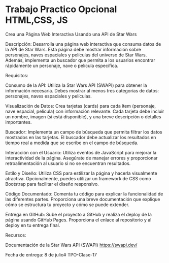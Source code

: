 <h1>Trabajo Practico Opcional HTML,CSS, JS</h1>

Crea una Página Web Interactiva Usando una API de Star Wars

Descripción: Desarrolla una página web interactiva que consuma datos de la API de Star Wars. Esta página debe mostrar información sobre personajes, naves espaciales y películas del universo de Star Wars. Además, implementa un buscador que permita a los usuarios encontrar rápidamente un personaje, nave o película específica.

Requisitos:

Consumo de la API: Utiliza la Star Wars API (SWAPI) para obtener la información necesaria. Debes mostrar al menos tres categorías de datos: personajes, naves espaciales y películas.

Visualización de Datos: Crea tarjetas (cards) para cada ítem (personaje, nave espacial, película) con información relevante. Cada tarjeta debe incluir un nombre, imagen (si está disponible), y una breve descripción o detalles importantes.

Buscador: Implementa un campo de búsqueda que permita filtrar los datos mostrados en las tarjetas. El buscador debe actualizar los resultados en tiempo real a medida que se escribe en el campo de búsqueda.

Interacción con el Usuario: Utiliza eventos de JavaScript para mejorar la interactividad de la página. Asegúrate de manejar errores y proporcionar retroalimentación al usuario si no se encuentran resultados.

Estilo y Diseño: Utiliza CSS para estilizar la página y hacerla visualmente atractiva. Opcionalmente, puedes utilizar un framework de CSS como Bootstrap para facilitar el diseño responsivo.

Código Documentado: Comenta tu código para explicar la funcionalidad de las diferentes partes. Proporciona una breve documentación que explique cómo se estructura tu proyecto y cómo se puede extender.

Entrega en GitHub: Sube el proyecto a GitHub y realiza el deploy de la página usando GitHub Pages. Proporciona el enlace al repositorio y al deploy en tu entrega final.

Recursos:

Documentación de la Star Wars API (SWAPI)
https://swapi.dev/

Fecha de entrega: 8 de julio# TPO-Clase-17

